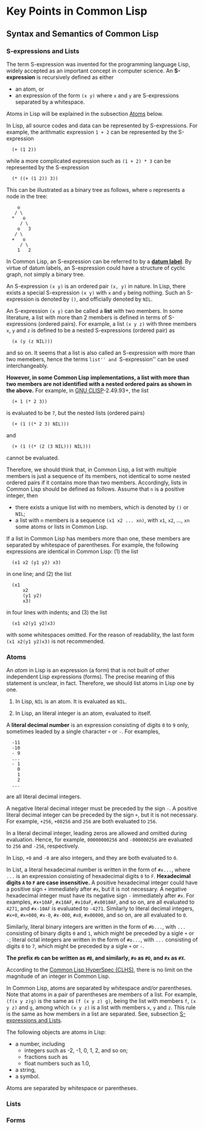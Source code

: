 # Key Points in Common Lisp

## Syntax and Semantics of Common Lisp

### S-expressions and Lists

The term S-expression was invented for the programming language Lisp,
widely accepted as an important concept in computer science.
An **S-expression** is recursively defined as either
* an atom, or
* an expression of the form `(x y)`  where `x` and `y` are S-expressions
  separated by a whitespace.

Atoms in Lisp will be explained in the subsection [Atoms](#Atoms) below.

In Lisp, all source codes and data can be represented by S-expressions.
For example, the arithmatic expression `1 + 2` can be represented by
the S-expression
```
  (+ (1 2))
```
while a more complicated expression such as `(1 + 2) * 3` can be represented by
the S-expression
```
  (* ((+ (1 2)) 3))
```
This can be illustrated as a binary tree as follows, where `o` represents
a node in the tree:
```
    o
   / \
  *   o
     / \
    o   3
   / \
  +   o
     / \
    1   2
```

In Common Lisp, an S-expression can be referred to by
a [**datum label**](datum-label.md).
By virtue of datum labels, an S-expression could have a structure of
cyclic graph, not simply a binary tree.

An S-expression `(x y)` is an ordered pair `(x, y)` in nature.
In Lisp, there exists a special S-expression `(x y)` with `x` and `y` being
nothing.  Such an S-expression is denoted by `()`, and officially denoted by
`NIL`.

An S-expression `(x y)` can be called a **list** with two members.
In some literature, a list with more than 2 members is defined in terms of
S-expressions (ordered pairs).  For example, a list `(x y z)` with three members
`x`, `y` and `z` is defined to be a nested S-expressions (ordered pair) as
```
  (x (y (z NIL)))
```
and so on.  It seems that a list is also called an S-expression with more than
two memebers, hence the terms ``list'' and ``S-expression'' can be used
interchangeably.

**However, in some Common Lisp implementations, a list with more than two
members are not identified with a nested ordered pairs as shown in the above.**
For example, in [GNU CLISP](http://clisp.org)-2.49.93+, the list
```
  (+ 1 (* 2 3))
```
is evaluated to be `7`, but the nested lists (ordered pairs)
```
  (+ (1 ((* 2 3) NIL)))
```
and
```
  (+ (1 ((* (2 (3 NIL))) NIL)))
```
cannot be evaluated.

Therefore, we should think that, in Common Lisp, a list with multiple members
is just a sequence of its members, not identical to some nested ordered pairs
if it contains more than two members.
Accordingly, lists in Common Lisp should be defined as follows.
Assume that `n` is a positive integer, then
* there exists a unique list with no members, which is denoted by `()` or `NIL`;
* a list with `n` members is a sequence `(x1 x2 ... xn)`, with `x1`, `x2`, ...,
  `xn` some atoms or lists in Common Lisp.

If a list in Common Lisp has members more than one, these members are separated
by whitespace of parentheses.  For example, the following expressions are
identical in Common Lisp: (1) the list
```
  (x1 x2 (y1 y2) x3)
```
in one line;  and (2) the list
```
  (x1
      x2
      (y1 y2)
      x3)
```
in four lines with indents;  and (3) the list
```
  (x1 x2(y1 y2)x3)
```
with some whitespaces omitted.
For the reason of readability, the last form `(x1 x2(y1 y2)x3)` is not
recommended.


### Atoms

An *atom* in Lisp is an expression (a form) that is not built of
other independent Lisp expressions (forms).
The precise meaning of this statement is unclear, in fact.
Therefore, we should list atoms in Lisp one by one.

1. In Lisp, `NIL` is an atom.  It is evaluated as `NIL`.

2.  In Lisp, an literal integer is an atom, evaluated to itself.

  A **literal decimal number** is an expression consisting of digits `0` to
  `9` only, sometimes leaded by a single character `+` or `-`.  For examples,
```
  -11
  -10
  - 9
  ...
  - 1
    0
    1
    2
  ...
```
  are all literal decimal integers.

  A negative literal decimal integer must be preceded by the sign `-`.
  A positive literal decimal integer can be preceded by the sign `+`, but it is
  not necessary.  For example, `+256`, `+00256` and `256` are both evaluated to
  `256`.

  In a literal decimal integer, leading zeros are allowed and omitted
  during evaluation.
  Hence, for example, `00000000256` and `-000000256` are evaluated to `256` and
  `-256`, respectively.

  In Lisp, `+0` and `-0` are also integers, and they are both evaluated to `0`.

  In List, a literal hexadecimal number is written in the form of `#x...`,
  where `...` is an expression consisting of hexadecimal digits `0` to `F`.
  **Hexadecimal digits `A` to `F` are case insensitive.**
  A positive hexadecimal integer could have a positive sign `+` immediately
  after `#x`, but it is not necessary.
  A negative hexadecimal integer must have its negative sign `-` immediately
  after `#x`.
  For examples, `#x+10AF`, `#x10AF`, `#x10aF`, `#x0010AF`, and so on, are all
  evaluated to `4271`, and `#x-10AF` is evaluated to `-4271`.
  Similarly to literal decimal integers, `#x+0`, `#x+000`, `#x-0`, `#x-000`,
  `#x0`, `#x00000`, and so on, are all evaluated to `0`.

  Similarly, literal binary integers are written in the form of `#b...`,
  with `...` consisting of binary digits `0` and `1`, which might be preceded by
  a sigle `+` or `-`;
  literal octal integers are written in the form of `#o...`,
  with `...` consisting of digits `0` to `7`, which might be preceded by
  a sigle `+` or `-`.

  **The prefix `#b` can be written as `#B`, and similarly, `#o` as `#O`, and
  `#x` as `#X`.**

  According to the [Common Lisp HyperSpec (CLHS)](http://www.lispworks.com/documentation/lw50/CLHS/Front/Contents.htm),
  there is no limit on the magnitude of an integer in Common Lisp.

In Common Lisp, atoms are separated by whitespace and/or parentheses.
Note that atoms in a pair of parentheses are members of a list.  For example,
`(f(x y z)g)` is the same as `(f (x y z) g)`, being the list with members
`f`, `(x y z)` and `g`, among which `(x y z)` is a list with members `x`, `y`
and `z`.
This rule is the same as how members in a list are separated.
See, subsection [S-expressions and Lists](#S-expressions-and-Lists).



The following objects are atoms in Lisp:
* a number, including
    * integers such as -2, -1, 0, 1, 2, and so on;
    * fractions such as
    * float numbers such as 1.0, 
* a string,
* a symbol.

Atoms are separated by whitespace or parentheses.


### Lists


### Forms
